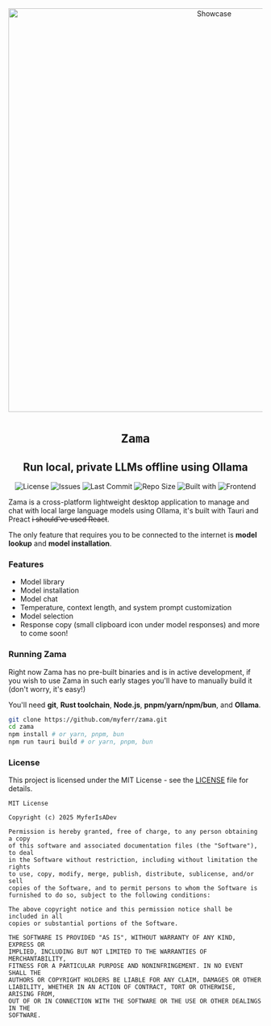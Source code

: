 <div align="center">
  <img src="https://myferr.foo.ng/cdn/01K248XAFDVP2GXCTKPD5A4ESY/zama_showcase.png" alt="Showcase" width=800 height=800 />

  # `Zama`
  ## Run local, private LLMs offline using Ollama

![License](https://img.shields.io/github/license/myferr/zama?logo=github&style=for-the-badge)
![Issues](https://img.shields.io/github/issues/myferr/zama?logo=github&style=for-the-badge)
![Last Commit](https://img.shields.io/github/last-commit/myferr/zama?logo=github&style=for-the-badge)
![Repo Size](https://img.shields.io/github/repo-size/myferr/zama?logo=github&style=for-the-badge)
![Built with](https://img.shields.io/badge/built%20with-Tauri-blue?logo=tauri&style=for-the-badge)
![Frontend](https://img.shields.io/badge/frontend-Preact-673AB8?logo=preact&style=for-the-badge)

</div>

Zama is a cross-platform lightweight desktop application to manage and chat with local large language models using Ollama, it's built with Tauri and Preact ~~i should've used React~~.

The only feature that requires you to be connected to the internet is **model lookup** and **model installation**.

### Features
* Model library
* Model installation
* Model chat
* Temperature, context length, and system prompt customization
* Model selection
* Response copy (small clipboard icon under model responses)
and more to come soon!

### Running Zama
Right now Zama has no pre-built binaries and is in active development, if you wish to use Zama in such early stages you'll have to manually build it (don't worry, it's easy!)

You'll need **git**, **Rust toolchain**, **Node.js**, **pnpm/yarn/npm/bun**, and **Ollama**.

```sh
git clone https://github.com/myferr/zama.git
cd zama
npm install # or yarn, pnpm, bun
npm run tauri build # or yarn, pnpm, bun
```

### License
This project is licensed under the MIT License - see the [LICENSE](LICENSE) file for details.

```
MIT License

Copyright (c) 2025 MyferIsADev

Permission is hereby granted, free of charge, to any person obtaining a copy
of this software and associated documentation files (the "Software"), to deal
in the Software without restriction, including without limitation the rights
to use, copy, modify, merge, publish, distribute, sublicense, and/or sell
copies of the Software, and to permit persons to whom the Software is
furnished to do so, subject to the following conditions:

The above copyright notice and this permission notice shall be included in all
copies or substantial portions of the Software.

THE SOFTWARE IS PROVIDED "AS IS", WITHOUT WARRANTY OF ANY KIND, EXPRESS OR
IMPLIED, INCLUDING BUT NOT LIMITED TO THE WARRANTIES OF MERCHANTABILITY,
FITNESS FOR A PARTICULAR PURPOSE AND NONINFRINGEMENT. IN NO EVENT SHALL THE
AUTHORS OR COPYRIGHT HOLDERS BE LIABLE FOR ANY CLAIM, DAMAGES OR OTHER
LIABILITY, WHETHER IN AN ACTION OF CONTRACT, TORT OR OTHERWISE, ARISING FROM,
OUT OF OR IN CONNECTION WITH THE SOFTWARE OR THE USE OR OTHER DEALINGS IN THE
SOFTWARE.
```
